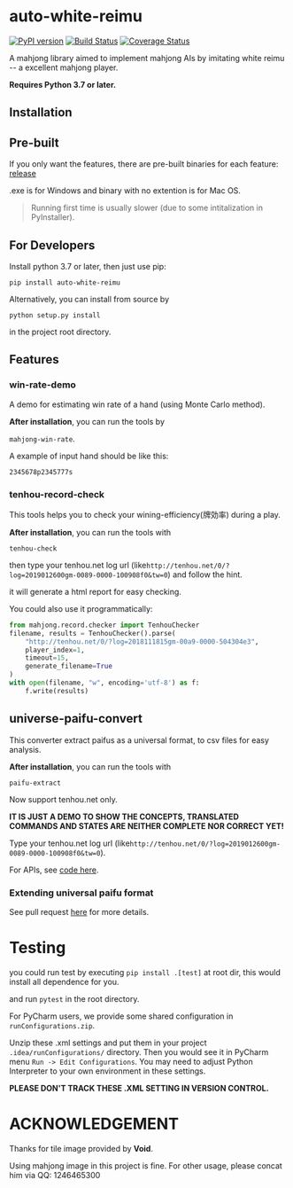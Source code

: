 # auto-white-reimu

[![PyPI version](https://badge.fury.io/py/auto-white-reimu.svg)](https://badge.fury.io/py/auto-white-reimu)
[![Build Status](https://travis-ci.com/Ledenel/auto-white-reimu.svg?branch=master)](https://travis-ci.com/Ledenel/auto-white-reimu)
[![Coverage Status](https://coveralls.io/repos/github/Ledenel/auto-white-reimu/badge.svg?branch=master)](https://coveralls.io/github/Ledenel/auto-white-reimu?branch=master)

A mahjong library aimed to implement mahjong AIs by imitating white reimu -- a excellent mahjong player.

**Requires Python 3.7 or later.**

## Installation

## Pre-built

If you only want the features, there are pre-built binaries for each feature:
[release](https://github.com/Ledenel/auto-white-reimu/releases)

.exe is for Windows and binary with no extention is for Mac OS.

> Running first time is usually slower (due to some intitalization in PyInstaller). 

## For Developers

Install python 3.7 or later, then just use pip:

`pip install auto-white-reimu`

Alternatively, you can install from source by 

`python setup.py install`

in the project root directory.

## Features

### win-rate-demo

A demo for estimating win rate of a hand (using Monte Carlo method).

**After installation**, you can run the tools by

`mahjong-win-rate`.

A example of input hand should be like this:

`2345678p2345777s`


### tenhou-record-check

This tools helps you to check your wining-efficiency(牌効率) during a play.


**After installation**, you can run the tools with

`tenhou-check`

then type your tenhou.net log url (like`http://tenhou.net/0/?log=2019012600gm-0089-0000-100908f0&tw=0`) and 
follow the hint.

it will generate a html report for easy checking.

You could also use it programmatically:

```python
from mahjong.record.checker import TenhouChecker
filename, results = TenhouChecker().parse(
    "http://tenhou.net/0/?log=2018111815gm-00a9-0000-504304e3", 
    player_index=1,
    timeout=15,
    generate_filename=True
)
with open(filename, "w", encoding='utf-8') as f:
    f.write(results)
```

## universe-paifu-convert

This converter extract paifus as a universal format, to csv files for easy analysis.

**After installation**, you can run the tools with

`paifu-extract`

Now support tenhou.net only.

**IT IS JUST A DEMO TO SHOW THE CONCEPTS, TRANSLATED COMMANDS AND STATES ARE NEITHER COMPLETE NOR CORRECT YET!**

Type your tenhou.net log url (like`http://tenhou.net/0/?log=2019012600gm-0089-0000-100908f0&tw=0`).

For APIs, see [code here](https://github.com/Ledenel/auto-white-reimu/blob/master/mahjong/universe_paifu_convert.py). 



### Extending universal paifu format

See pull request [here](https://github.com/Ledenel/auto-white-reimu/pull/45) for more details.

# Testing

you could run test by executing `pip install .[test]` at root dir, this would install all dependence for you.

and run `pytest` in the root directory.

For PyCharm users, we provide some shared configuration in 
`runConfigurations.zip`. 

Unzip these .xml settings and put them in your project 
`.idea/runConfigurations/` directory. Then you would see it in PyCharm menu
`Run -> Edit Configurations`. You may need to adjust Python Interpreter to your own environment in these settings.



**PLEASE DON'T TRACK THESE .XML SETTING IN VERSION CONTROL.**

# ACKNOWLEDGEMENT

Thanks for tile image provided by **Void**.

Using mahjong image in this project is fine.
For other usage, please concat him via QQ: 1246465300

